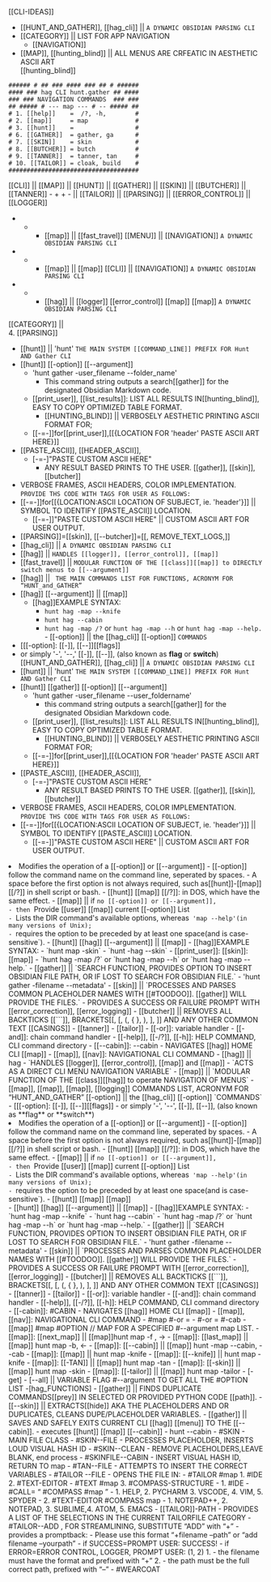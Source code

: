 [[CLI-IDEAS]]
- [[HUNT_AND_GATHER]], [[hag_cli]] || `A DYNAMIC OBSIDIAN PARSING CLI`  
- [[CATEGORY]] || LIST FOR APP NAVIGATION  
  - [[NAVIGATION]]    
- [[MAP]], [[hunting_blind]] || ALL MENUS ARE CRFEATIC IN AESTHETIC ASCII ART  
[[hunting_blind]]  

```
###### # ## ### #### ### ## # ######  
#### ### hag CLI hunt.gather ## ####  
### ### NAVIGATION COMMANDS  ### ### 
## ##### # --- map --- # -- ##### ##  
# 1. [[help]]    =  /?, -h,        #
# 2. [[map]]     = map             #
# 3. [[hunt]]    =                 #
# 6. [[GATHER]]  = gather, ga      #                               
# 7. [[SKIN]]    = skin            #  
# 8. [[BUTCHER]] = butch           #   
# 9. [[TANNER]]  = tanner, tan     #
# 10. [[TAILOR]] = cloak, build    #
####################################  

``` 

[[CLI]] || [[MAP]] || [[HUNT]] || [[GATHER]] || [[SKIN]] || [[BUTCHER]] || [[TANNER]] - + + - || [[TAILOR]] || [[PARSING]] || [[ERROR_CONTROL]] || [[LOGGER]]  
-  + - [[map]] || [[fast_travel]] [[MENU]] || [[NAVIGATION]] `A DYNAMIC OBSIDIAN PARSING CLI`  
-  + - [[map]] || [[map]] [[CLI]] || [[NAVIGATION]] `A DYNAMIC OBSIDIAN PARSING CLI`  
-  + - [[hag]] || [[logger]] [[error_control]] [[map]] [[map]] `A DYNAMIC OBSIDIAN PARSING CLI`  
  
[[CATEGORY]] ||   
4. [[PARSING]]  
  
  
- [[hunt]] || 'hunt' `THE MAIN SYSTEM [[COMMAND_LINE]] PREFIX FOR Hunt AND Gather CLI`  
- [[hunt]] [[-option]] [[--argument]]  
  - 'hunt gather -user_filename --folder_name'  
    - This command string outputs a search[[gather]] for the designated Obsidian Markdown code.  
  - [[print_user]], [[list_results]]: LIST ALL RESULTS IN[[hunting_blind]], EASY TO COPY OPTIMIZED TABLE FORMAT.  
    - [[HUNTING_BLIND]] || VERBOSELY AESTHETIC PRINTING ASCII FORMAT FOR;  
  - [[-=-]]for[[print_user]],[[{LOCATION FOR 'header' PASTE ASCII ART HERE}]]   
- [[PASTE_ASCII]], [[HEADER_ASCII]],   
  - [-=-]"PASTE CUSTOM ASCII HERE"  
    - ANY RESULT BASED PRINTS TO THE USER. [[gather]], [[skin]], [[butcher]]     
- VERBOSE FRAMES, ASCII HEADERS, COLOR IMPLEMENTATION. `PROVIDE THS CODE WITH TAGS FOR USER AS FOLLOWS:`   
- [[-=-]]for[[{LOCATION:ASCII LOCATION OF SUBJECT, ie. 'header'}]] || SYMBOL TO IDENTIFY [[PASTE_ASCII]] LOCATION.  
  - [[-=-]]"PASTE CUSTOM ASCII HERE" || CUSTOM ASCII ART FOR USER OUTPUT.  
- [[PARSING]]=[[skin]], [[--butcher]]=[[, REMOVE_TEXT_LOGS,]]  
- [[hag_cli]] || `A DYNAMIC OBSIDIAN PARSING CLI`  
- [[hag]] || `HANDLES [[logger]], [[error_control]], [[map]]`  
- [[fast_travel]] || `MODULAR FUNCTION OF THE [[class]][[map]] to DIRECTLY switch menus to [[--argument]]`  
- [[hag]] || ` THE MAIN COMMANDS LIST FOR FUNCTIONS, ACRONYM FOR “HUNT_and_GATHER”`  
- [[hag]] [[--argument]] || [[map]]  
  - [[hag]]EXAMPLE SYNTAX:  
    - `hunt hag -map --knife`  
    - `hunt hag --cabin`  
    - `hunt hag -map /?` or `hunt hag -map --h` or `hunt hag -map --help.` - [[-option]] || the [[hag_cli]] [[-option]] `COMMANDS`  
- [[[-option]: [[-]], [[--]][[flags]]  
- or simply '-', '--,' [[-]], [[--]], (also known as **flag** or **switch**)  
[[HUNT_AND_GATHER]], [[hag_cli]] || `A DYNAMIC OBSIDIAN PARSING CLI`  
- [[hunt]] || 'hunt' `THE MAIN SYSTEM [[COMMAND_LINE]] PREFIX FOR Hunt AND Gather CLI`  
- [[hunt]] [[gather]] [[-option]] [[--argument]]  
  - 'hunt gather -user_filename --user_foldername'  
    - this command string outputs a search[[gather]] for the designated Obsidian Markdown code.   
  - [[print_user]], [[list_results]]: LIST ALL RESULTS IN[[hunting_blind]], EASY TO COPY OPTIMIZED TABLE FORMAT.  
    - [[HUNTING_BLIND]] || VERBOSELY AESTHETIC PRINTING ASCII FORMAT FOR;  
  - [[-=-]]for[[print_user]],[[{LOCATION FOR 'header' PASTE ASCII ART HERE}]]   
- [[PASTE_ASCII]], [[HEADER_ASCII]],   
  - [-=-]"PASTE CUSTOM ASCII HERE"  
    - ANY RESULT BASED PRINTS TO THE USER. [[gather]], [[skin]], [[butcher]]     
- VERBOSE FRAMES, ASCII HEADERS, COLOR IMPLEMENTATION. `PROVIDE THS CODE WITH TAGS FOR USER AS FOLLOWS:`   
- [[-=-]]for[[{LOCATION:ASCII LOCATION OF SUBJECT, ie. 'header'}]] || SYMBOL TO IDENTIFY [[PASTE_ASCII]] LOCATION.  
  - [[-=-]]"PASTE CUSTOM ASCII HERE" || CUSTOM ASCII ART FOR USER OUTPUT.  
<li>Modifies the operation of a [[-option]] or [[--argument]]  
- [[-option]] follow the command name on the command line, seperated by spaces.  
- A space before the first option is not always required, such as[[hunt]]-[[map]][[/?]] in shell script or bash.  
- [[hunt]] [[map]] [[/?]]: in DOS, which have the same effect.  
- [[map]] || if <code>no [[-option]] or [[--argument]],  
- then </code>Provide [[user]] [[map]] current [[-option]] List<code>  
- </code>Lists the DIR command's available options, whereas<code> 'map --help'(in many versions of Unix);  
- </code>requires the option to be preceded by at least one space(and is case-sensitive`).  
- [[hunt]] [[hag]] [[--argument]] || [[map]]  
  - [[hag]]EXAMPLE SYNTAX:  
    - `hunt map -skin`  
    - `hunt -hag --skin`  
        - [[print_user]]: [[skin]]:[[map]]  
    - `hunt hag -map /?` or `hunt hag -map --h` or `hunt hag -map --help.`  
- [[gather]] || `SEARCH FUNCTION, PROVIDES OPTION TO INSERT OBSIDIAN FILE PATH, OR IF LOST TO SEARCH FOR OBSIDIAN FILE.`  
- 'hunt gather -filename --metadata'  
- [[skin]] || `PROCESSES AND PARSES COMMON PLACEHOLDER NAMES WITH [[#TOODOO]]. [[gather]] WILL PROVIDE THE FILES.`  
  - PROVIDES A SUCCESS OR FAILURE PROMPT WITH [[error_correction]], [[error_logging]]  
- [[butcher]] || REMOVES ALL BACKTICKS [[```]], BRACKETS[[, [, (, { }, ), ], ]] AND ANY OTHER COMMON TEXT [[CASINGS]]  
- [[tanner]]  
- [[tailor]]  
- [[-or]]: variable handler  
- [[-and]]: chain command handler  
- [[-help]], [[-/?]], [[-h]]: HELP COMMAND, CLI command directory  
- [[--cabin]]: --cabin  
    - NAVIGATES [[hag]] HOME CLI [[map]]  
- [[map]], [[nav]]: NAVIGATIONAL CLI COMMAND  
- [[hag]] || hag - `HANDLES [[logger]], [[error_control]], [[map]] and [[map]]   
- `ACTS AS A DIRECT CLI MENU NAVIGATION VARIABLE`  
- [[map]] || `MODULAR FUNCTION OF THE [[class]][[hag]] to operate NAVIGATION OF MENUS`  
- [[map]], [[map]], [[map]], [[logging]] COMMANDS LIST, ACRONYM FOR “HUNT_AND_GATHER”  
  [[-option]] || the [[hag_cli]] [[-option]] `COMMANDS`   
- [[[-option]: [[-]], [[--]][[flags]]   
- or simply '-', '--', [[-]], [[--]], (also known as **flag** or **switch**)   
  <list>  
<li>Modifies the operation of a [[-option]] or [[--argument]]  
- [[-option]] follow the command name on the command line, seperated by spaces.  
- A space before the first option is not always required, such as[[hunt]]-[[map]][[/?]] in shell script or bash.  
- [[hunt]] [[map]] [[/?]]: in DOS, which have the same effect.  
- [[map]] || if <code>no [[-option]] or [[--argument]],  
- then </code>Provide [[user]] [[map]] current [[-option]] List<code>  
- </code>Lists the DIR command's available options, whereas<code> 'map --help'(in many versions of Unix);  
- </code>requires the option to be preceded by at least one space(and is case-sensitive`).  
- [[hunt]] [[map]] [[map]]</li>  
</list>  
- [[hunt]] [[hag]] [[--argument]] || [[map]]  
  - [[hag]]EXAMPLE SYNTAX:  
    - `hunt hag -map --knife`  
    - `hunt hag --cabin`  
    - `hunt hag -map /?` or `hunt hag -map --h` or `hunt hag -map --help.`  
- [[gather]] || `SEARCH FUNCTION, PROVIDES OPTION TO INSERT OBSIDIAN FILE PATH, OR IF LOST TO SEARCH FOR OBSIDIAN FILE.`  
- 'hunt gather -filename --metadata'  
- [[skin]] || `PROCESSES AND PARSES COMMON PLACEHOLDER NAMES WITH [[#TOODOO]]. [[gather]] WILL PROVIDE THE FILES.`  
  - PROVIDES A SUCCESS OR FAILURE PROMPT WITH [[error_correction]], [[error_logging]]  
- [[butcher]] || REMOVES ALL BACKTICKS [[```]], BRACKETS[[, [, (, { }, ), ], ]] AND ANY OTHER COMMON TEXT [[CASINGS]]  
- [[tanner]]  
- [[tailor]]  
- [[-or]]: variable handler  
- [[-and]]: chain command handler  
- [[-help]], [[-/?]], [[-h]]: HELP COMMAND, CLI command directory  
- [[-cabin]]: #CABIN  
- NAVIGATES [[hag]] HOME CLI [[map]]  
- [[map]], [[nav]]: NAVIGATIONAL CLI COMMAND  
- #map #-or =  
  - #-or = #-cab  
- [[map]] #map #OPTION // MAP FOR A SPECIFIED #--argument map LIST.  
  - [[map]]: [[next_map]] || [[map]]hunt map -f , →  
  - [[map]]: [[last_map]] || [[map]] hunt map -b, ←  
  - [[map]]: [[--cabin]] || [[map]] hunt -map --cabin, --cab  
  - [[map]]: [[map]] || hunt map -knife  
  - [[map]]: [[--knife]] || hunt map -knife  
  - [[map]]: [[-TAN]] || [[map]] hunt map -tan  
  - [[map]]: [[-skin]] || [[map]] hunt map -skin  
  - [[map]]: [[-tailor]] || [[map]] hunt map -tailor  
- [-get]  
- [--all] || VARIABLE FLAG #--argument TO GET ALL THE #OPTION LIST  
  -[hag_FUNCTIONS]  
- [[gather]] || FINDS DUPLICATE COMMANDS[[prey]] IN SELECTED OR PROVIDED PYTHON CODE [[path]].  
- [[--skin]] || EXTRACTS[[hide]] AKA THE PLACEHOLDERS AND OR DUPLICATES, CLEANS DUPE/PLACEHOLDER VARIABLES.  
- [[gather]] || SAVES AND SAFELY EXITS CURRENT CLI [[hag]] [[menu]] TO THE [[--cabin]].   
  - executes [[hunt]] [[map]] [[--cabin]]  
  - hunt --cabin  
- #SKIN - MAIN FILE CLASS  
    - #SKIN--FILE - PROCESSES PLACEHOLDER, INSERTS LOUD VISUAL HASH ID  
    - #SKIN--CLEAN - REMOVE PLACEHOLDERS,LEAVE BLANK, end process  
    - #SKINFILE--CABIN - INSERT VISUAL HASH ID, RETURN TO map  
- #TAN--FILE - ATTEMPTS TO INSERT THE CORRECT VARIABLES  
- #TAILOR --FILE - OPENS THE FILE IN:  
  - #TAILOR #map  
  1. #IDE  
  2. #TEXT-EDITOR - #TEXT #map  
  3. #COMPASS-STRUCTURE  
  - 1. #IDE  - #CALL= “ #COMPASS #map ”  
  - 1. HELP, 2. PYCHARM 3. VSCODE, 4. VIM, 5. SPYDER  
  - 2. #TEXT-EDITOR #COMPASS map  
  - 1. NOTEPAD++, 2. NOTEPAD, 3. SUBLIME,4. ATOM, 5. EMACS  
    - [[TAILOR]]-PATH - PROVIDES A LIST OF THE SELECTIONS IN THE CURRENT TAILORFILE CATEGORY  
    - #TAILOR--ADD , FOR STREAMLINING, SUBSTITUTE “ADD” with “+”  
      - provides a promptback:  
      - Please use this format “+filename –path” or “add filename –yourpath”  
        - if SUCCESS=PROMPT USER: SUCCESS!  
            - if ERROR=ERROR CONTROL, LOGGER, PROMPT USER: (1, 2)  
                1. - the filename must have the format and prefixed with “+”  
                2. - the path must be the full correct path, prefixed with “–”  
    - #WEARCOAT